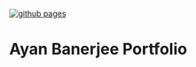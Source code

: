 
[![github pages](https://github.com/do2blehelix/do2blehelix.github.io/actions/workflows/gh%20pages.yml/badge.svg?branch=master)](https://github.com/do2blehelix/do2blehelix.github.io/actions/workflows/gh%20pages.yml)


# Ayan Banerjee Portfolio